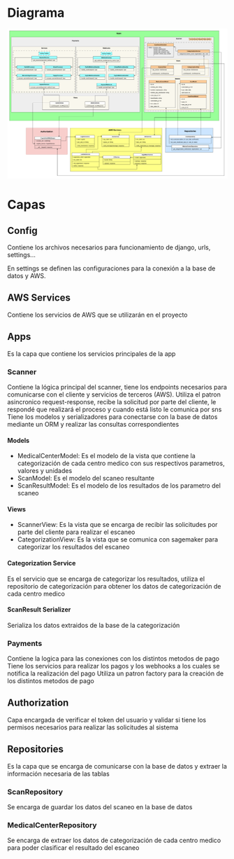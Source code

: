 # Diagrama


![alt text](diagrama.png)


# Capas

## Config

Contiene los archivos necesarios para funcionamiento de django, urls, settings...

En settings se definen las configuraciones para la conexión a la base de datos y AWS.


## AWS Services

Contiene los servicios de AWS que se utilizarán en el proyecto

## Apps

Es la capa que contiene los servicios principales de la app

### Scanner

Contiene la lógica principal del scanner, tiene los endpoints necesarios para comunicarse con el cliente y servicios de terceros (AWS).
Utiliza el patron asincronico request-response, recibe la solicitud por parte del cliente, le respondé que realizará el proceso y cuando está listo le comunica por sns
Tiene los modelos y serializadores para conectarse con la base de datos mediante un ORM y realizar las consultas correspondientes

#### Models

- MedicalCenterModel: Es el modelo de la vista que contiene la categorización de cada centro medico con sus respectivos parametros, valores y unidades
- ScanModel: Es el modelo del scaneo resultante
- ScanResultModel: Es el modelo de los resultados de los parametro del scaneo

#### Views 

- ScannerView: Es la vista que se encarga de recibir las solicitudes por parte del cliente para realizar el escaneo
- CategorizationView: Es la vista que se comunica con sagemaker para categorizar los resultados del escaneo

#### Categorization Service

Es el servicio que se encarga de categorizar los resultados, utiliza el repositorio de categorización para obtener los datos de categorización de cada centro medico

#### ScanResult Serializer

Serializa los datos extraidos de la base de la categorización


### Payments

Contiene la logica para las conexiones con los distintos metodos de pago
Tiene los servicios para realizar los pagos y los webhooks a los cuales se notifica la realización del pago
Utiliza un patron factory para la creación de los distintos metodos de pago


## Authorization

Capa encargada de verificar el token del usuario y validar si tiene los permisos necesarios para realizar las solicitudes al sistema

## Repositories

Es la capa que se encarga de comunicarse con la base de datos y extraer la información necesaria de las tablas

### ScanRepository
Se encarga de guardar los datos del scaneo en la base de datos
### MedicalCenterRepository
Se encarga de extraer los datos de categorización de cada centro medico para poder clasificar el resultado del escaneo
